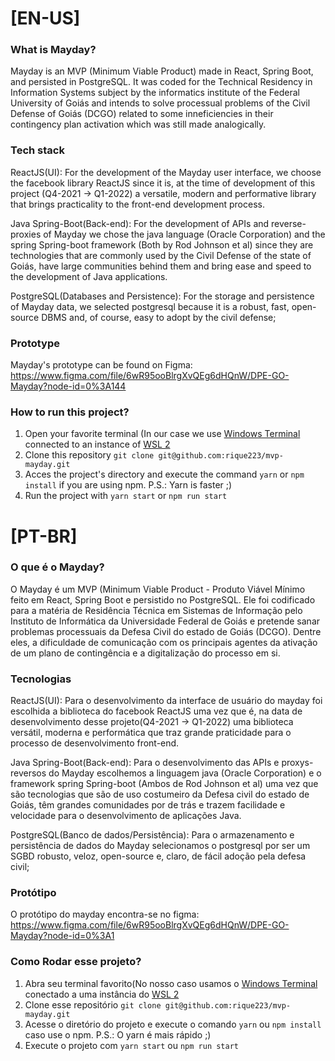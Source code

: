 # [EN-US]

### What is Mayday?
Mayday is an MVP (Minimum Viable Product) made in React, Spring Boot, and persisted in PostgreSQL. It was coded for the Technical Residency in Information Systems subject by the informatics institute of the Federal University of Goiás and intends to solve processual problems of the Civil Defense of Goiás (DCGO) related to some inneficiencies in their contingency plan activation which was still made analogically.

### Tech stack
ReactJS(UI): For the development of the Mayday user interface, we choose the facebook library ReactJS since it is, at the time of development of this project (Q4-2021 -> Q1-2022) a versatile, modern and performative library that brings practicality to the front-end development process.
 
 Java Spring-Boot(Back-end): For the development of APIs and reverse-proxies of Mayday we chose the java language (Oracle Corporation) and the spring Spring-boot framework (Both by Rod Johnson et al) since they are technologies that are commonly used by the Civil Defense of the state of Goiás, have large communities behind them and bring ease and speed to the development of Java applications.
 
 PostgreSQL(Databases and Persistence): For the storage and persistence of Mayday data, we selected postgresql because it is a robust, fast, open-source DBMS and, of course, easy to adopt by the civil defense;
 
 ### Prototype
 Mayday's prototype can be found on Figma: https://www.figma.com/file/6wR95ooBlrgXvQEg6dHQnW/DPE-GO-Mayday?node-id=0%3A144
 
 ### How to run this project?
1. Open your favorite terminal (In our case we use [Windows Terminal](https://www.microsoft.com/en-us/p/windows-terminal/9n0dx20hk701#activetab=pivot:overviewtab) connected to an instance of [WSL 2](https://docs.microsoft.com/en-us/windows/wsl/install)
2. Clone this repository ```git clone git@github.com:rique223/mvp-mayday.git```
3. Acces the project's directory and execute the command ```yarn``` or ```npm install``` if you are using npm. P.S.: Yarn is faster ;)
4. Run the project with ```yarn start``` or ```npm run start```

# [PT-BR]
### O que é o Mayday?
O Mayday é um MVP (Minimum Viable Product - Produto Viável Mínimo
feito em React, Spring Boot e persistido no PostgreSQL. Ele foi codificado para a matéria
de Residência Técnica em Sistemas de Informação pelo Instituto de Informática da
Universidade Federal de Goiás e pretende sanar problemas processuais da Defesa Civil
do estado de Goiás (DCGO). Dentre eles, a dificuldade de comunicação com os principais agentes
da ativação de um plano de contingência e a digitalização do processo em si.

### Tecnologias
ReactJS(UI): Para o desenvolvimento da interface de usuário do mayday foi escolhida a biblioteca do facebook ReactJS uma vez que é, na data de desenvolvimento
desse projeto(Q4-2021 -> Q1-2022) uma biblioteca versátil, moderna e performática que traz grande praticidade para o processo de desenvolvimento front-end.

Java Spring-Boot(Back-end): Para o desenvolvimento das APIs e proxys-reversos do Mayday escolhemos a linguagem java (Oracle Corporation) e o framework spring Spring-boot (Ambos de Rod Johnson et al) uma vez que são tecnologias que são de uso costumeiro da Defesa civil do estado de Goiás, têm grandes comunidades por de trás e trazem facilidade e velocidade para o desenvolvimento de aplicações Java.

PostgreSQL(Banco de dados/Persistência): Para o armazenamento e persistência de dados do Mayday selecionamos o postgresql por ser um SGBD robusto, veloz, open-source e, claro, de fácil adoção pela defesa civil;

### Protótipo
O protótipo do mayday encontra-se no figma: https://www.figma.com/file/6wR95ooBlrgXvQEg6dHQnW/DPE-GO-Mayday?node-id=0%3A1

### Como Rodar esse projeto?
1. Abra seu terminal favorito(No nosso caso usamos o [Windows Terminal](https://www.microsoft.com/en-us/p/windows-terminal/9n0dx20hk701#activetab=pivot:overviewtab) conectado a uma instância do [WSL 2](https://docs.microsoft.com/en-us/windows/wsl/install)
2. Clone esse repositório ```git clone git@github.com:rique223/mvp-mayday.git```
3. Acesse o diretório do projeto e execute o comando ```yarn``` ou ```npm install``` caso use o npm. P.S.: O yarn é mais rápido ;)
4. Execute o projeto com ```yarn start``` ou ```npm run start```

